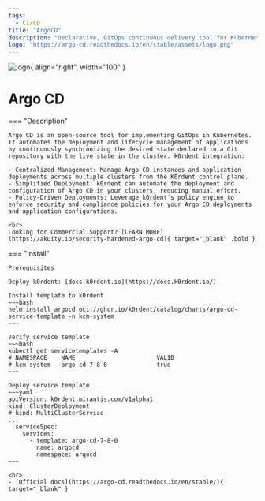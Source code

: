 ```yaml
---
tags:
  - CI/CD
title: "ArgoCD"
description: "Declarative, GitOps continuous delivery tool for Kubernetes."
logo: "https://argo-cd.readthedocs.io/en/stable/assets/logo.png"
---
```

![logo](https://argo-cd.readthedocs.io/en/stable/assets/logo.png){ align="right", width="100" }
# Argo CD

=== "Description"

    Argo CD is an open-source tool for implementing GitOps in Kubernetes. It automates the deployment and lifecycle management of applications by continuously synchronizing the desired state declared in a Git repository with the live state in the cluster. k0rdent integration:

    - Centralized Management: Manage Argo CD instances and application deployments across multiple clusters from the K0rdent control plane. 
    - Simplified Deployment: k0rdent can automate the deployment and configuration of Argo CD in your clusters, reducing manual effort.
    - Policy-Driven Deployments: Leverage k0rdent's policy engine to enforce security and compliance policies for your Argo CD deployments and application configurations.

    <br>
    Looking for Commercial Support? [LEARN MORE](https://akuity.io/security-hardened-argo-cd){ target="_blank" .bold }
    

=== "Install"

    Prerequisites

    Deploy k0rdent: [docs.k0rdent.io](https://docs.k0rdent.io/)

    Install template to k0rdent
    ~~~bash
    helm install argocd oci://ghcr.io/k0rdent/catalog/charts/argo-cd-service-template -n kcm-system
    ~~~

    Verify service template
    ~~~bash
    kubectl get servicetemplates -A
    # NAMESPACE    NAME                       VALID
    # kcm-system   argo-cd-7-8-0              true
    ~~~

    Deploy service template
    ~~~yaml
    apiVersion: k0rdent.mirantis.com/v1alpha1
    kind: ClusterDeployment
    # kind: MultiClusterService
    ...
      serviceSpec:
        services:
          - template: argo-cd-7-8-0
            name: argocd
            namespace: argocd
    ~~~

    <br>
    - [Official docs](https://argo-cd.readthedocs.io/en/stable/){ target="_blank" }